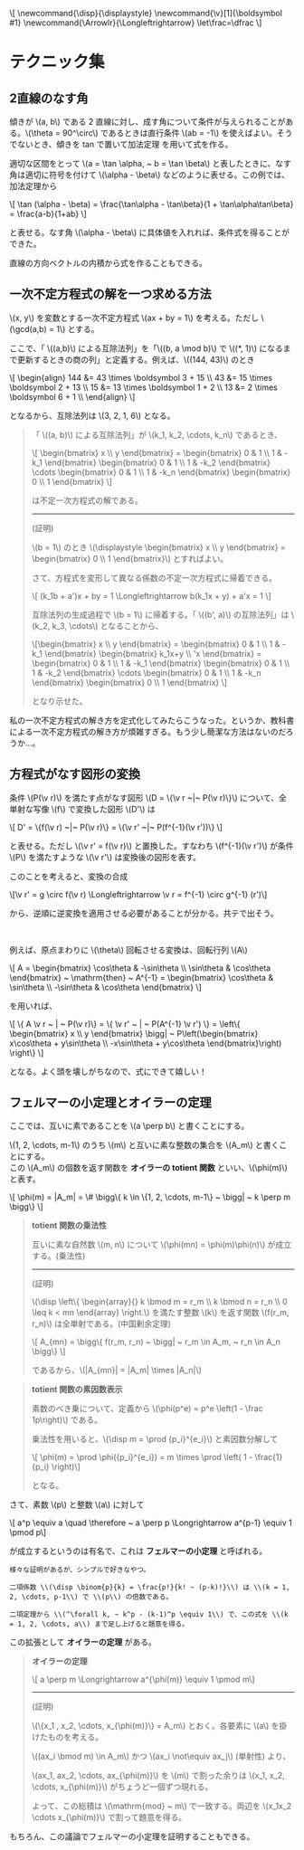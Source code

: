 \\[
    \newcommand{\disp}{\displaystyle}
    \newcommand{\v}[1]{\boldsymbol #1}
    \newcommand{\Arrowlr}{\Longleftrightarrow}
    \let\frac=\dfrac
\\]

# テクニック集

## 2直線のなす角

傾きが \\(a, b\\) である 2 直線に対し、成す角について条件が与えられることがある。\\(\theta = 90^\circ\\) であるときは直行条件 \\(ab = -1\\) を使えばよい。そうでないとき、<uj>傾きを tan で置いて加法定理</uj> を用いて式を作る。

適切な区間をとって \\(a = \tan \alpha, ~ b = \tan \beta\\) と表したときに、なす角は適切に符号を付けて \\(\alpha - \beta\\) などのように表せる。この例では、加法定理から

\\[ \tan (\alpha - \beta) = \frac{\tan\alpha - \tan\beta}{1 + \tan\alpha\tan\beta} = \frac{a-b}{1+ab} \\]

と表せる。なす角 \\(\alpha - \beta\\) に具体値を入れれば、条件式を得ることができた。

直線の方向ベクトルの内積から式を作ることもできる。


## 一次不定方程式の解を一つ求める方法

\\(x, y\\) を変数とする一次不定方程式 \\(ax + by = 1\\) を考える。ただし \\(\gcd(a,b) = 1\\) とする。

ここで、「 \\((a,b)\\) による互除法列」を「\\((b, a \mod b)\\) で \\((*, 1)\\) になるまで更新するときの商の列」と定義する。例えば、\\((144, 43)\\) のとき

\\[
\begin{align}
    144 &= 43 \times \boldsymbol 3 + 15 \\\\
    43 &= 15 \times \boldsymbol 2 + 13 \\\\
    15 &= 13 \times \boldsymbol 1 + 2 \\\\
    13 &= 2 \times \boldsymbol 6 + 1 \\\\
\end{align}
\\]

となるから、互除法列は \\(3, 2, 1, 6\\) となる。

> 「 \\((a, b)\\) による互除法列」が \\(k_1, k_2, \cdots, k_n\\) であるとき、
>
> \\[ \begin{bmatrix} x \\\\ y \end{bmatrix} = \begin{bmatrix} 0 & 1 \\\\ 1 & -k_1 \end{bmatrix} \begin{bmatrix} 0 & 1 \\\\ 1 & -k_2 \end{bmatrix} \cdots \begin{bmatrix} 0 & 1 \\\\ 1 & -k_n \end{bmatrix} \begin{bmatrix} 0 \\\\ 1 \end{bmatrix} \\]
>
> は不定一次方程式の解である。
>
> ---
>
> (証明)
>
> \\(b = 1\\) のとき \\(\displaystyle \begin{bmatrix} x \\\\ y \end{bmatrix} = \begin{bmatrix} 0 \\\\ 1 \end{bmatrix}\\) とすればよい。
>
> さて、方程式を変形して異なる係数の不定一次方程式に帰着できる。
>
> \\[ (k_1b + a')x + by = 1 \Longleftrightarrow b(k_1x + y) + a'x = 1 \\]
>
> 互除法列の生成過程で \\(b = 1\\) に帰着する。「 \\((b', a)\\) の互除法列」は \\(k_2, k_3, \cdots\\) となることから、
>
> \\[\begin{bmatrix} x \\\\ y \end{bmatrix} = \begin{bmatrix} 0 & 1 \\\\ 1 & -k_1 \end{bmatrix} \begin{bmatrix} k_1x+y \\\\ 'x \end{bmatrix} = \begin{bmatrix} 0 & 1 \\\\ 1 & -k_1 \end{bmatrix} \begin{bmatrix} 0 & 1 \\\\ 1 & -k_2 \end{bmatrix} \cdots \begin{bmatrix} 0 & 1 \\\\ 1 & -k_n \end{bmatrix} \begin{bmatrix} 0 \\\\ 1 \end{bmatrix} \\]
>
> となり示せた。

私の一次不定方程式の解き方を定式化してみたらこうなった。というか、教科書による一次不定方程式の解き方が煩雑すぎる。もう少し簡潔な方法はないのだろうか…。


## 方程式がなす図形の変換

条件 \\(P(\v r)\\) を満たす点がなす図形 \\(D = \\{\v r \~|\~ P(\v r)\\}\\) について、全単射な写像 \\(f\\) で変換した図形 \\(D'\\) は

\\[
    D' = \\{f(\v r) \~|\~ P(\v r)\\} = \\{\v r' \~|\~ P(f^{-1}(\v r'))\\}
\\]

と表せる。ただし \\(\v r' = f(\v r)\\) と置換した。すなわち \\(f^{-1}(\v r')\\) が条件 \\(P\\) を満たすような \\(\v r'\\) は変換後の図形を表す。

このことを考えると、変換の合成

\\[\v r' = g \circ f(\v r) \Longleftrightarrow \v r = f^{-1} \circ g^{-1} (r')\\]

から、逆順に逆変換を適用させる必要があることが分かる。共テで出そう。

<br>

例えば、原点まわりに \\(\theta\\) 回転させる変換は、回転行列 \\(A\\)

\\[
    A = \begin{bmatrix} \cos\theta & -\sin\theta \\\\ \sin\theta & \cos\theta \end{bmatrix} ~ \mathrm{then} ~ A^{-1} = \begin{bmatrix} \cos\theta & \sin\theta \\\\ -\sin\theta & \cos\theta \end{bmatrix}
\\]

を用いれば、

\\[
    \\{ A \v r ~ | ~ P(\v r)\\}
    = \\{ \v r' ~ | ~ P(A^{-1} \v r') \\}
    = \left\\{
        \begin{bmatrix} x \\\\ y \end{bmatrix} \bigg| ~ P\left(\begin{bmatrix} x\cos\theta + y\sin\theta \\\\ -x\sin\theta + y\cos\theta \end{bmatrix}\right)
    \right\\}
\\]

となる。よく頭を壊しがちなので、式にできて嬉しい！



## フェルマーの小定理とオイラーの定理

ここでは、互いに素であることを \\(a \perp b\\) と書くことにする。

\\(1, 2, \cdots, m-1\\) のうち \\(m\\) と互いに素な整数の集合を \\(A_m\\) と書くことにする。  
この \\(A_m\\) の個数を返す関数を **オイラーの totient 関数** といい、\\(\phi(m)\\) と表す。

\\[ \phi(m) = |A_m| = \\# \bigg\\{ k \in \\{1, 2, \cdots, m-1\\} ~ \bigg| ~ k \perp m \bigg\\} \\]

> **totient 関数の乗法性**
>
> 互いに素な自然数 \\(m, n\\) について \\(\phi(mn) = \phi(m)\phi(n)\\) が成立する。(乗法性)
>
> ---
>
> (証明)
> 
> \\(\disp \left\\{ \begin{array}{} k \bmod m = r_m \\\\ k \bmod n = r_n \\\\ 0 \leq k < mn \end{array} \right.\\) を満たす整数 \\(k\\) を返す関数 \\(f(r_m, r_n)\\) は全単射である。(中国剰余定理)
>
> \\[
>   A_{mn} = \bigg\\{ f(r_m, r_n) ~ \bigg| ~ r_m \in A_m, ~ r_n \in A_n \bigg\\}
> \\]
>
> であるから、\\(|A_{mn}| = |A_m| \times |A_n|\\)

> **totient 関数の素因数表示**
>
> 素数のべき乗について、定義から \\(\phi(p^e) = p^e \left(1 - \frac 1p\right)\\) である。
>
> 乗法性を用いると、\\(\disp m = \prod {p_i}^{e_i}\\) と素因数分解して
>
> \\[ \phi(m) = \prod \phi({p_i}^{e_i}) = m \times \prod \left( 1 - \frac{1}{p_i} \right)\\]
>
> となる。


さて、素数 \\(p\\) と整数 \\(a\\) に対して

\\[ a^p \equiv a \quad \therefore ~ a \perp p \Longrightarrow a^{p-1} \equiv 1 \pmod p\\]

が成立するというのは有名で、これは **フェルマーの小定理** と呼ばれる。

```admonish title="フェルマーの小定理の証明" collapsible=true
様々な証明があるが、シンプルで好きなやつ。

二項係数 \\(\disp \binom{p}{k} = \frac{p!}{k! ~ (p-k)!}\\) は \\(k = 1, 2, \cdots, p-1\\) で \\(p\\) の倍数である。

二項定理から \\(^\forall k, ~ k^p - (k-1)^p \equiv 1\\) で、この式を \\(k = 1, 2, \cdots, a\\) まで足し上げると題意を得る。
```

この拡張として **オイラーの定理** がある。

> **オイラーの定理**
>
> \\[ a \perp m \Longrightarrow a^{\phi(m)} \equiv 1 \pmod m\\]
>
> ---
>
> (証明)
>
> \\(\\{x_1 , x_2, \cdots, x_{\phi(m)}\\} = A_m\\) とおく。各要素に \\(a\\) を掛けたものを考える。
>
> \\((ax_i \bmod m) \in A_m\\) かつ \\(ax_i \not\equiv ax_j\\) (単射性) より、
>
> \\(ax_1, ax_2, \cdots, ax_{\phi(m)}\\) を \\(m\\) で割った余りは \\(x_1, x_2, \cdots, x_{\phi(m)}\\) がちょうど一個ずつ現れる。
>
> よって、この総積は \\(\mathrm{mod} ~ m\\) で一致する。両辺を \\(x_1x_2 \cdots x_{\phi(m)}\\) で割って題意を得る。

もちろん、この議論でフェルマーの小定理を証明することもできる。
